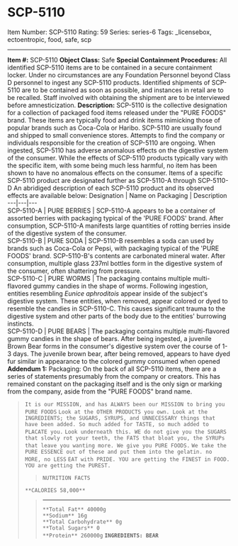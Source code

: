 # SCP-5110
Item Number: SCP-5110
Rating: 59
Series: series-6
Tags: _licensebox, ectoentropic, food, safe, scp

---

**Item #:** SCP-5110
**Object Class:** Safe
**Special Containment Procedures:** All identified SCP-5110 items are to be contained in a secure containment locker. Under no circumstances are any Foundation Personnel beyond Class D personnel to ingest any SCP-5110 products.
Identified shipments of SCP-5110 are to be contained as soon as possible, and instances in retail are to be recalled. Staff involved with obtaining the shipment are to be interviewed before amnesticization.
**Description:** SCP-5110 is the collective designation for a collection of packaged food items released under the "PURE FOODS" brand. These items are typically food and drink items mimicking those of popular brands such as Coca-Cola or Haribo. SCP-5110 are usually found and shipped to small convenience stores. Attempts to find the company or individuals responsible for the creation of SCP-5110 are ongoing.
When ingested, SCP-5110 has adverse anomalous effects on the digestive system of the consumer. While the effects of SCP-5110 products typically vary with the specific item, with some being much less harmful, no item has been shown to have no anomalous effects on the consumer. Items of a specific SCP-5110 product are designated further as SCP-5110-A through SCP-5110-D
An abridiged description of each SCP-5110 product and its observed effects are available below:
Designation | Name on Packaging | Description  
---|---|---  
SCP-5110-A | PURE BERRIES | SCP-5110-A appears to be a container of assorted berries with packaging typical of the 'PURE FOODS' brand. After consumption, SCP-5110-A manifests large quantities of rotting berries inside of the digestive system of the consumer.  
SCP-5110-B | PURE SODA | SCP-5110-B resembles a soda can used by brands such as Coca-Cola or Pepsi, with packaging typical of the 'PURE FOODS' brand. SCP-5110-B's contents are carbonated mineral water. After consumption, multiple glass 237ml bottles form in the digestive system of the consumer, often shattering from pressure.  
SCP-5110-C | PURE WORMS | The packaging contains multiple multi-flavored gummy candies in the shape of worms. Following ingestion, entities resembling _Eunice aphroditois_ appear inside of the subject's digestive system. These entities, when removed, appear colored or dyed to resemble the candies in SCP-5110-C. This causes significant trauma to the digestive system and other parts of the body due to the entities' burrowing instincts.  
SCP-5110-D | PURE BEARS | The packaging contains multiple multi-flavored gummy candies in the shape of bears. After being ingested, a juvenile Brown Bear forms in the consumer's digestive system over the course of 1-3 days. The juvenile brown bear, after being removed, appears to have dyed fur similar in appearance to the colored gummy consumed when opened  
**Addendum 1:** Packaging:
On the back of all SCP-5110 items, there are a series of statements presumably from the company or creators. This has remained constant on the packaging itself and is the only sign or marking from the company, aside from the "PURE FOODS" brand name.
> `It is our MISSION, and has ALWAYS been our MISSION to bring you PURE FOODS`
> `Look at the OTHER PRODUCTS you own. Look at the INGREDIENTS; the SUGARS, SYRUPS, and UNNECESSARY things that have been added. So much added for TASTE, so much added to PLACATE you.`
> `Look underneath this. WE do not give you the SUGARS that slowly rot your teeth, the FATS that bloat you, the SYRUPs that leave you wanting more. We give you PURE FOODS.`
> `We take the PURE ESSENCE out of these and put them into the gelatin. no MORE, no LESS`
> `EAT with PRIDE. YOU are getting the FINEST in FOOD. YOU are getting the PUREST.`
>> `NUTRITION FACTS`  
>    
>  `**CALORIES 58,000**`
>> * * *
>> `**Total Fat** 40000g`  
>  `**Sodium** 16g`  
>  `**Total Carbohydrate** 0g`  
>  `**Total Sugars** 0`  
>  `**Protein** 260000g`
> **`INGREDIENTS: BEAR`**